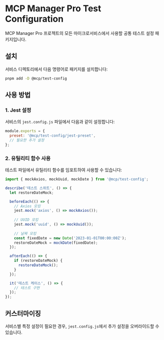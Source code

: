 # MCP Manager Pro Test Configuration

MCP Manager Pro 프로젝트의 모든 마이크로서비스에서 사용할 공통 테스트 설정 패키지입니다.

## 설치

서비스 디렉토리에서 다음 명령어로 패키지를 설치합니다:

```bash
pnpm add -D @mcp/test-config
```

## 사용 방법

### 1. Jest 설정

서비스의 `jest.config.js` 파일에서 다음과 같이 설정합니다:

```js
module.exports = {
  preset: '@mcp/test-config/jest-preset',
  // 필요한 추가 설정
};
```

### 2. 유틸리티 함수 사용

테스트 파일에서 유틸리티 함수를 임포트하여 사용할 수 있습니다:

```typescript
import { mockAxios, mockUuid, mockDate } from '@mcp/test-config';

describe('테스트 스위트', () => {
  let restoreDateMock;

  beforeEach(() => {
    // Axios 모킹
    jest.mock('axios', () => mockAxios());
    
    // UUID 모킹
    jest.mock('uuid', () => mockUuid());
    
    // 날짜 모킹
    const fixedDate = new Date('2023-01-01T00:00:00Z');
    restoreDateMock = mockDate(fixedDate);
  });

  afterEach(() => {
    if (restoreDateMock) {
      restoreDateMock();
    }
  });

  it('테스트 케이스', () => {
    // 테스트 구현
  });
});
```

## 커스터마이징

서비스별 특정 설정이 필요한 경우, `jest.config.js`에서 추가 설정을 오버라이드할 수 있습니다.
